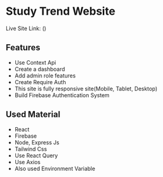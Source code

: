 # Study Trend Website #
Live Site Link: ()

## Features
- Use Context Api
- Create a dashboard
- Add admin role features
- Create Require Auth
- This site is fully responsive site(Mobile, Tablet, Desktop)
- Build Firebase Authentication System

## Used Material
- React
- Firebase
- Node, Express Js
- Tailwind Css
- Use React Query
- Use Axios
- Also used Environment Variable